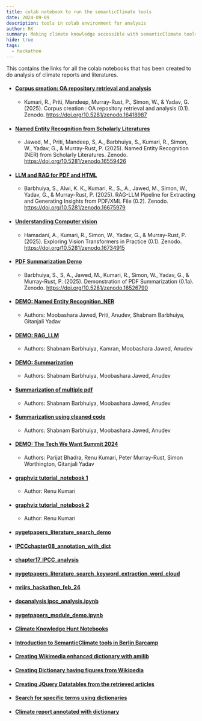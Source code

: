 ```yaml
---
title: colab notebook to run the semanticClimate tools 
date: 2024-09-09
description: tools in colab environment for analysis
author: RK 
summary: Making climate knowledge accessible with semanticClimate tools
hide: true
tags:
  - hackathon
---
```


This contains the links for all the colab notebooks that has been created to do analysis of climate reports and literatures.

- #### [Corpus creation: OA repository retrieval and analysis](https://colab.research.google.com/github/rkclimate20/corpus-creation-demo/blob/main/corpus_creation_pygetpapers_demo.ipynb)
  - Kumari, R., Priti, Mandeep, Murray-Rust, P., Simon, W., & Yadav, G. (2025). Corpus creation : OA repository retrieval and analysis (0.1). Zenodo. https://doi.org/10.5281/zenodo.16418987

- #### [Named Entity Recognition from Scholarly Literatures](https://colab.research.google.com/github/semanticClimate/named-entity-recognition/blob/main/Named_Entity_Extraction.ipynb)
  - Jawed, M., Priti, Mandeep, S, A., Barbhuiya, S., Kumari, R., Simon, W., Yadav, G., & Murray-Rust, P. (2025). Named Entity Recognition (NER) from Scholarly Literatures. Zenodo. https://doi.org/10.5281/zenodo.16559426

- #### [LLM and RAG for PDF and HTML](https://colab.research.google.com/github/semanticClimate/RAG-LLM-with-PDF-XML/blob/main/FSCI2025_RAG_LLM_PDF.ipynb)
  - Barbhuiya, S., Alwi, K. K., Kumari, R., S., A., Jawed, M., Simon, W., Yadav, G., & Murray-Rust, P. (2025). RAG-LLM Pipeline for Extracting and Generating Insights from PDF/XML File (0.2). Zenodo. https://doi.org/10.5281/zenodo.16675979

- #### [Understanding Computer vision](https://colab.research.google.com/github/semanticClimate/image_classification/blob/main/Vision_Transformer_AH.ipynb)
  - Hamadani, A., Kumari, R., Simon, W., Yadav, G., & Murray-Rust, P. (2025). Exploring Vision Transformers in Practice (0.1). Zenodo. https://doi.org/10.5281/zenodo.16734915

- #### [PDF Summarization Demo](https://colab.research.google.com/github/semanticClimate/PDF_Summarization_demo/blob/main/RevLit_PDF_Summarization.ipynb)
  - Barbhuiya, S., S, A., Jawed, M., Kumari, R., Simon, W., Yadav, G., & Murray-Rust, P. (2025). Demonstration of PDF Summarization (0.1a). Zenodo. https://doi.org/10.5281/zenodo.16526790

- #### [DEMO: Named Entity Recognition_NER](https://colab.research.google.com/drive/1oPgnTC4UrBJF-8W2t508voWEsu8_z4ac?usp=sharing)
  - Authors: Moobashara Jawed, Priti, Anudev, Shabnam Barbhuiya, Gitanjali Yadav
  
- #### [DEMO: RAG_LLM](https://colab.research.google.com/drive/1RteHNh-ZROSSxja7tYRaKVCwT5wWOeVP?usp=sharing)
  - Authors: Shabnam Barbhuiya, Kamran, Moobashara Jawed, Anudev 
  
- #### [DEMO: Summarization](https://colab.research.google.com/drive/1el5Zjogk7DXqqeuBzGMqFDBGTvyWg1Pm?usp=sharing)
  - Authors: Shabnam Barbhuiya, Moobashara Jawed, Anudev

- #### [Summarization of multiple pdf](https://colab.research.google.com/drive/1KIbH-0ow2U6wiewNxF1PZNS5Ge4N_s6N?usp=sharing)

  - Authors: Shabnam Barbhuiya, Moobashara Jawed, Anudev

- #### [Summarization using cleaned code](https://colab.research.google.com/drive/12tKE1UBCulINTVqxRxxIw-Q8xgPcE4J0?usp=sharing)

  - Authors: Shabnam Barbhuiya, Moobashara Jawed, Anudev
  
- #### [DEMO: The Tech We Want Summit 2024](https://colab.research.google.com/drive/1507XycTMIljFxY1FZHDoEa_WSExiR9HT?usp=sharing)

  - Authors: Parijat Bhadra, Renu Kumari, Peter Murray-Rust, Simon Worthington, Gitanjali Yadav

- #### [graphviz tutorial_notebook 1](https://colab.research.google.com/drive/1Bv4sd-BvpVnv1HWUt7O76s6Dg1wDzWaS?usp=sharing)

  - Author: Renu Kumari

- #### [graphviz tutorial_notebook 2](https://colab.research.google.com/drive/1WxD8-RK5zTBOMIJLH3UDNQ8CvTDzH9q7?usp=sharing)

  - Author: Renu Kumari

- #### [pygetpapers_literature_search_demo](https://colab.research.google.com/drive/1-vM3BKV7NjvFXAdLGuqyNMh4VhPq6uMa?usp=sharing)

- #### [IPCCchapter08_annotation_with_dict](https://colab.research.google.com/drive/1_8YICGe0cTbk5P8PqZf1-X_uY1jrDHAK#scrollTo=TJTQ4c1mCq5a)

- #### [chapter17_IPCC_analysis](https://colab.research.google.com/drive/16ybfejLFp5HiZ9nxp1r7Y1tXj7Cb9ZIk#scrollTo=TJTQ4c1mCq5a)

- #### [pygetpapers_literature_search_keyword_extraction_word_cloud](https://colab.research.google.com/drive/1QhkUNom8U_BR1bRVNNn6wWsIdtRmpxQt?usp=sharing)

- #### [mriirs_hackathon_feb_24](https://colab.research.google.com/drive/1g60INRchV3QEwI1XsU6q4ipI-YfpM8PH?usp=sharing)

- #### [docanalysis ipcc_analysis.ipynb](https://colab.research.google.com/drive/1sT2Die3pV3dLcyHgwZBg3IxS2FJ_8W0-?usp=sharing)

- #### [pygetpapers_module_demo.ipynb](https://colab.research.google.com/github/petermr/pygetpapers/blob/main/pygetpapers_module_demo.ipynb)

- #### [Climate Knowledge Hunt Notebooks](https://github.com/petermr/semanticClimate/tree/main/outreach/climate_knowledge_hunt_hackathon/Hackathon_Notebook)

- #### [Introduction to SemanticClimate tools in Berlin Barcamp](https://semanticclimate.github.io/p/en/posts/barcamp_post3/)

- #### [Creating Wikimedia enhanced dictionary with amilib](https://colab.research.google.com/drive/1QNETQ3bZFgOvu2iyZCZ0jM9tjTWuUiPi)

- #### [Creating Dictionary having figures from Wikipedia](https://colab.research.google.com/drive/1mDJcNLGcsP8XM-fzGP6n6A7ozLlq09bE#scrollTo=IijmJ5rgF0jF)
  
- #### [Creating JQuery Datatables from the retrieved articles](https://colab.research.google.com/drive/1RumRjh0EnKcLDmXhtYvxqMKi39BX_sB1#scrollTo=6KLi8nSQhfIx)

- #### [Search for specific terms using dictionaries](https://colab.research.google.com/drive/1dbjq89FeIFMgUIzOPJBKg00tqzDe3uvB#scrollTo=jxgMYANusakv)

- #### [Climate report annotated with dictionary](https://colab.research.google.com/drive/1Rsf7BtGM5v9LAkKvEcEWbK7fHFDiB0Pd#scrollTo=roxFApmqb4E9)

